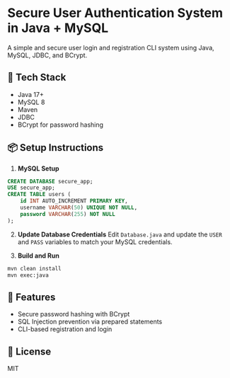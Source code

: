 # Secure User Authentication System in Java + MySQL

A simple and secure user login and registration CLI system using Java, MySQL, JDBC, and BCrypt.

## 🔧 Tech Stack
- Java 17+
- MySQL 8
- Maven
- JDBC
- BCrypt for password hashing

## 📦 Setup Instructions

1. **MySQL Setup**
```sql
CREATE DATABASE secure_app;
USE secure_app;
CREATE TABLE users (
    id INT AUTO_INCREMENT PRIMARY KEY,
    username VARCHAR(50) UNIQUE NOT NULL,
    password VARCHAR(255) NOT NULL
);
```

2. **Update Database Credentials**
Edit `Database.java` and update the `USER` and `PASS` variables to match your MySQL credentials.

3. **Build and Run**
```bash
mvn clean install
mvn exec:java
```

## 🚀 Features
- Secure password hashing with BCrypt
- SQL Injection prevention via prepared statements
- CLI-based registration and login

## 📜 License
MIT
